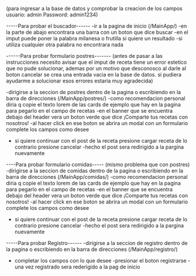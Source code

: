 
(para ingresar a la base de datos y comprobar la creacion de los campos 
usuario: admin
Password: admin1234)

-----Para probar el buscador------
-ir a la pagina de inicio (/MainApp/)
-en la parte de abajo encontrara una barra con un boton que dice buscar
-en el imput puede poner la palabra milanesa o frutilla si quiere un resultado
-si utiliza cualquier otra palabra no encontrara nada

------Para probar formulario postres-------
(antes de pasar a las instrucciones necesito avisar que el imput de receta tiene un error estetico que no pude solucionar,
ademas por un motivo que desconosco al darle al boton cancelar se crea una entrada vacia en la base de datos.
si pudiera ayudarme a solucionar esos errores estaria muy agradecida)

-dirigirse a la seccion de postres dentro de la pagina o escribiendo en la barra de direcciones (/MainApp/postres/)
-como recomendacion personal diria q copie el texto lorem de las cards de ejemplo que hay en la pagina para pegarlo en el campo de recetas
-en el banner que se encuentra debajo del header vera un boton verde que dice ¡Comparte tus recetas con nosotros!
-al hacer click en ese boton se abrira un modal con un formulario complete los campos como desee
- si quiere continuar con el post de la receta presione cargar receta de lo contrario presione cancelar
-hecho el post sera redirigido a la pargina nuevamente

----Para probar formulario comidas-----
(mismo problema que con postres)
-dirigirse a la seccion de comidas dentro de la pagina o escribiendo en la barra de direcciones (/MainApp/comidas/)
-como recomendacion personal diria q copie el texto lorem de las cards de ejemplo que hay en la pagina para pegarlo en el campo de recetas
-en el banner que se encuentra debajo del header vera un boton verde que dice ¡Comparte tus recetas con nosotros!
-al hacer click en ese boton se abrira un modal con un formulario complete los campos como desee
- si quiere continuar con el post de la receta presione cargar receta de lo contrario presione cancelar
-hecho el post sera redirigido a la pargina nuevamente

-----Para probar Registro------
-dirigirse a la seccion de registro dentro de la pagina o escribiendo en la barra de direcciones (/MainApp/registro/)
- completar los campos con lo que desee
-presionar el boton registrarse
-una vez registrado sera rederigido a la pag de inicio 